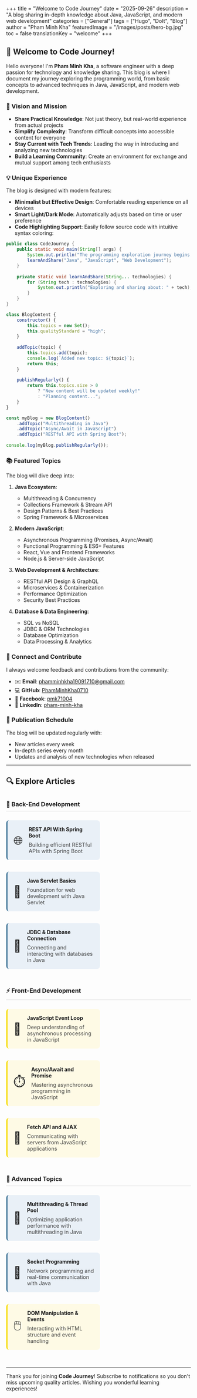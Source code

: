 +++
title = "Welcome to Code Journey"
date = "2025-09-26"
description = "A blog sharing in-depth knowledge about Java, JavaScript, and modern web development"
categories = ["General"]
tags = ["Hugo", "DoIt", "Blog"]
author = "Pham Minh Kha"
featuredImage = "/images/posts/hero-bg.jpg"
toc = false
translationKey = "welcome"
+++

## 👋 Welcome to Code Journey!

Hello everyone! I'm **Pham Minh Kha**, a software engineer with a deep passion for technology and knowledge sharing. This blog is where I document my journey exploring the programming world, from basic concepts to advanced techniques in Java, JavaScript, and modern web development.

### 🚀 Vision and Mission

- **Share Practical Knowledge**: Not just theory, but real-world experience from actual projects
- **Simplify Complexity**: Transform difficult concepts into accessible content for everyone
- **Stay Current with Tech Trends**: Leading the way in introducing and analyzing new technologies
- **Build a Learning Community**: Create an environment for exchange and mutual support among tech enthusiasts

### 💡 Unique Experience

The blog is designed with modern features:

- **Minimalist but Effective Design**: Comfortable reading experience on all devices
- **Smart Light/Dark Mode**: Automatically adjusts based on time or user preference
- **Code Highlighting Support**: Easily follow source code with intuitive syntax coloring:

```java
public class CodeJourney {
    public static void main(String[] args) {
        System.out.println("The programming exploration journey begins!");
        learnAndShare("Java", "JavaScript", "Web Development");
    }
    
    private static void learnAndShare(String... technologies) {
        for (String tech : technologies) {
            System.out.println("Exploring and sharing about: " + tech);
        }
    }
}
```

```javascript
class BlogContent {
    constructor() {
        this.topics = new Set();
        this.qualityStandard = "high";
    }
    
    addTopic(topic) {
        this.topics.add(topic);
        console.log(`Added new topic: ${topic}`);
        return this;
    }
    
    publishRegularly() {
        return this.topics.size > 0 
            ? "New content will be updated weekly!" 
            : "Planning content...";
    }
}

const myBlog = new BlogContent()
    .addTopic("Multithreading in Java")
    .addTopic("Async/Await in JavaScript")
    .addTopic("RESTful API with Spring Boot");
    
console.log(myBlog.publishRegularly());
```

### 📚 Featured Topics

The blog will dive deep into:

1. **Java Ecosystem**: 
   - Multithreading & Concurrency
   - Collections Framework & Stream API
   - Design Patterns & Best Practices
   - Spring Framework & Microservices

2. **Modern JavaScript**:
   - Asynchronous Programming (Promises, Async/Await)
   - Functional Programming & ES6+ Features
   - React, Vue and Frontend Frameworks
   - Node.js & Server-side JavaScript

3. **Web Development & Architecture**:
   - RESTful API Design & GraphQL
   - Microservices & Containerization
   - Performance Optimization
   - Security Best Practices

4. **Database & Data Engineering**:
   - SQL vs NoSQL
   - JDBC & ORM Technologies
   - Database Optimization
   - Data Processing & Analytics

### 🔗 Connect and Contribute

I always welcome feedback and contributions from the community:

- ✉️ **Email**: phamminhkha19091710@gmail.com
- 💻 **GitHub**: [PhamMinhKha0710](https://github.com/PhamMinhKha0710)
- 👥 **Facebook**: [pmk71004](https://www.facebook.com/pmk71004/)
- 💼 **LinkedIn**: [pham-minh-kha](https://linkedin.com/in/pham-minh-kha)

### 📅 Publication Schedule

The blog will be updated regularly with:
- New articles every week
- In-depth series every month
- Updates and analysis of new technologies when released

---

## 🔍 Explore Articles

<div class="featured-posts">
  <div class="category-section">
    <h3>🚀 Back-End Development</h3>
    <div class="post-cards">
      <a href="/en/posts/rest-api-voi-spring-boot" class="post-card java-card">
        <div class="post-icon">🌐</div>
        <div class="post-info">
          <h4>REST API With Spring Boot</h4>
          <p>Building efficient RESTful APIs with Spring Boot</p>
        </div>
      </a>
      <a href="/en/posts/java-servlet-co-ban" class="post-card java-card">
        <div class="post-icon">📝</div>
        <div class="post-info">
          <h4>Java Servlet Basics</h4>
          <p>Foundation for web development with Java Servlet</p>
        </div>
      </a>
      <a href="/en/posts/jdbc-va-database-connection" class="post-card java-card">
        <div class="post-icon">💾</div>
        <div class="post-info">
          <h4>JDBC & Database Connection</h4>
          <p>Connecting and interacting with databases in Java</p>
        </div>
      </a>
    </div>
  </div>
  
  <div class="category-section">
    <h3>⚡ Front-End Development</h3>
    <div class="post-cards">
      <a href="/en/posts/javascript-event-loop" class="post-card js-card">
        <div class="post-icon">🔄</div>
        <div class="post-info">
          <h4>JavaScript Event Loop</h4>
          <p>Deep understanding of asynchronous processing in JavaScript</p>
        </div>
      </a>
      <a href="/en/posts/async-await-va-promise" class="post-card js-card">
        <div class="post-icon">⏱️</div>
        <div class="post-info">
          <h4>Async/Await and Promise</h4>
          <p>Mastering asynchronous programming in JavaScript</p>
        </div>
      </a>
      <a href="/en/posts/fetch-api-va-ajax" class="post-card js-card">
        <div class="post-icon">📡</div>
        <div class="post-info">
          <h4>Fetch API and AJAX</h4>
          <p>Communicating with servers from JavaScript applications</p>
        </div>
      </a>
    </div>
  </div>
  
  <div class="category-section">
    <h3>🧩 Advanced Topics</h3>
    <div class="post-cards">
      <a href="/en/posts/multithreading-va-thread-pool" class="post-card java-card">
        <div class="post-icon">🧵</div>
        <div class="post-info">
          <h4>Multithreading & Thread Pool</h4>
          <p>Optimizing application performance with multithreading in Java</p>
        </div>
      </a>
      <a href="/en/posts/socket-programming-trong-java" class="post-card java-card">
        <div class="post-icon">🔌</div>
        <div class="post-info">
          <h4>Socket Programming</h4>
          <p>Network programming and real-time communication with Java</p>
        </div>
      </a>
      <a href="/en/posts/dom-manipulation-va-events" class="post-card js-card">
        <div class="post-icon">🖱️</div>
        <div class="post-info">
          <h4>DOM Manipulation & Events</h4>
          <p>Interacting with HTML structure and event handling</p>
        </div>
      </a>
    </div>
  </div>
</div>

<style>
.featured-posts {
  margin: 2rem 0;
}
.category-section {
  margin-bottom: 2rem;
}
.category-section h3 {
  border-bottom: 2px solid #eaeaea;
  padding-bottom: 0.5rem;
  margin-bottom: 1.5rem;
}
.post-cards {
  display: flex;
  flex-wrap: wrap;
  gap: 1rem;
  justify-content: flex-start;
}
.post-card {
  display: flex;
  padding: 1rem;
  border-radius: 8px;
  width: calc(100% - 2rem);
  text-decoration: none !important;
  color: inherit !important;
  transition: transform 0.2s, box-shadow 0.2s;
  margin-bottom: 1rem;
}
.post-card:hover {
  transform: translateY(-3px);
  box-shadow: 0 5px 15px rgba(0,0,0,0.1);
}
.java-card {
  background-color: rgba(225, 235, 245, 0.7);
  border-left: 4px solid #5382a1;
}
.js-card {
  background-color: rgba(255, 250, 220, 0.7);
  border-left: 4px solid #f7df1e;
}
.post-icon {
  font-size: 2rem;
  margin-right: 1rem;
  display: flex;
  align-items: center;
}
.post-info {
  flex: 1;
}
.post-info h4 {
  margin: 0 0 0.5rem 0;
}
.post-info p {
  margin: 0;
  opacity: 0.8;
  font-size: 0.9rem;
}

/* Dark mode adjustments */
[theme="dark"] .java-card {
  background-color: rgba(45, 55, 65, 0.7);
  border-left: 4px solid #5382a1;
}
[theme="dark"] .js-card {
  background-color: rgba(65, 60, 40, 0.7);
  border-left: 4px solid #f7df1e;
}

@media (min-width: 768px) {
  .post-card {
    width: calc(50% - 2rem);
  }
}
@media (min-width: 1024px) {
  .post-card {
    width: calc(33.33% - 2rem);
  }
}
</style>

---

Thank you for joining **Code Journey**! Subscribe to notifications so you don't miss upcoming quality articles. Wishing you wonderful learning experiences!

















